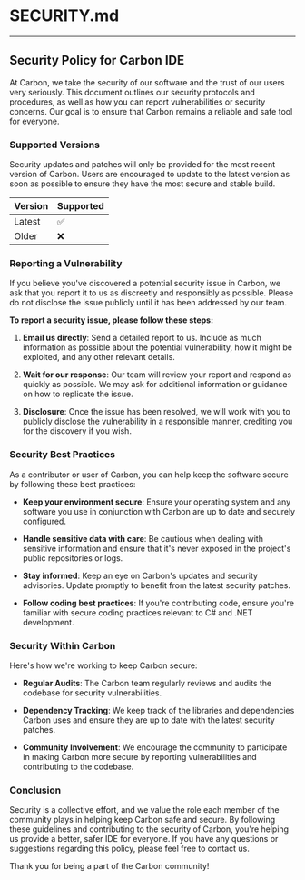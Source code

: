 # SECURITY.md

---

## Security Policy for Carbon IDE

At Carbon, we take the security of our software and the trust of our users very seriously. This document outlines our security protocols and procedures, as well as how you can report vulnerabilities or security concerns. Our goal is to ensure that Carbon remains a reliable and safe tool for everyone.

### Supported Versions

Security updates and patches will only be provided for the most recent version of Carbon. Users are encouraged to update to the latest version as soon as possible to ensure they have the most secure and stable build.

| Version | Supported          |
| ------- | ------------------ |
| Latest  | :white_check_mark: |
| Older   | :x:                |

### Reporting a Vulnerability

If you believe you've discovered a potential security issue in Carbon, we ask that you report it to us as discreetly and responsibly as possible. Please do not disclose the issue publicly until it has been addressed by our team.

**To report a security issue, please follow these steps:**

1. **Email us directly**: Send a detailed report to us. Include as much information as possible about the potential vulnerability, how it might be exploited, and any other relevant details.
  
2. **Wait for our response**: Our team will review your report and respond as quickly as possible. We may ask for additional information or guidance on how to replicate the issue.

3. **Disclosure**: Once the issue has been resolved, we will work with you to publicly disclose the vulnerability in a responsible manner, crediting you for the discovery if you wish.

### Security Best Practices

As a contributor or user of Carbon, you can help keep the software secure by following these best practices:

- **Keep your environment secure**: Ensure your operating system and any software you use in conjunction with Carbon are up to date and securely configured.

- **Handle sensitive data with care**: Be cautious when dealing with sensitive information and ensure that it's never exposed in the project's public repositories or logs.

- **Stay informed**: Keep an eye on Carbon's updates and security advisories. Update promptly to benefit from the latest security patches.

- **Follow coding best practices**: If you're contributing code, ensure you're familiar with secure coding practices relevant to C# and .NET development.

### Security Within Carbon

Here's how we're working to keep Carbon secure:

- **Regular Audits**: The Carbon team regularly reviews and audits the codebase for security vulnerabilities.

- **Dependency Tracking**: We keep track of the libraries and dependencies Carbon uses and ensure they are up to date with the latest security patches.

- **Community Involvement**: We encourage the community to participate in making Carbon more secure by reporting vulnerabilities and contributing to the codebase.

### Conclusion

Security is a collective effort, and we value the role each member of the community plays in helping keep Carbon safe and secure. By following these guidelines and contributing to the security of Carbon, you're helping us provide a better, safer IDE for everyone. If you have any questions or suggestions regarding this policy, please feel free to contact us.

Thank you for being a part of the Carbon community!
